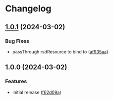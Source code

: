 # Changelog

## [1.0.1](https://github.com/jacob-ebey/webpack-federated-rsc-plugin/compare/v1.0.0...v1.0.1) (2024-03-02)


### Bug Fixes

* passThrough rsdResource to bind to ([af935aa](https://github.com/jacob-ebey/webpack-federated-rsc-plugin/commit/af935aa5653e2c0cf2985464d5efc95f461b6037))

## 1.0.0 (2024-03-02)


### Features

* initial release ([f62d09a](https://github.com/jacob-ebey/webpack-federated-rsc-plugin/commit/f62d09a37931e929f300db1bcf8d703d8ce5fb08))
